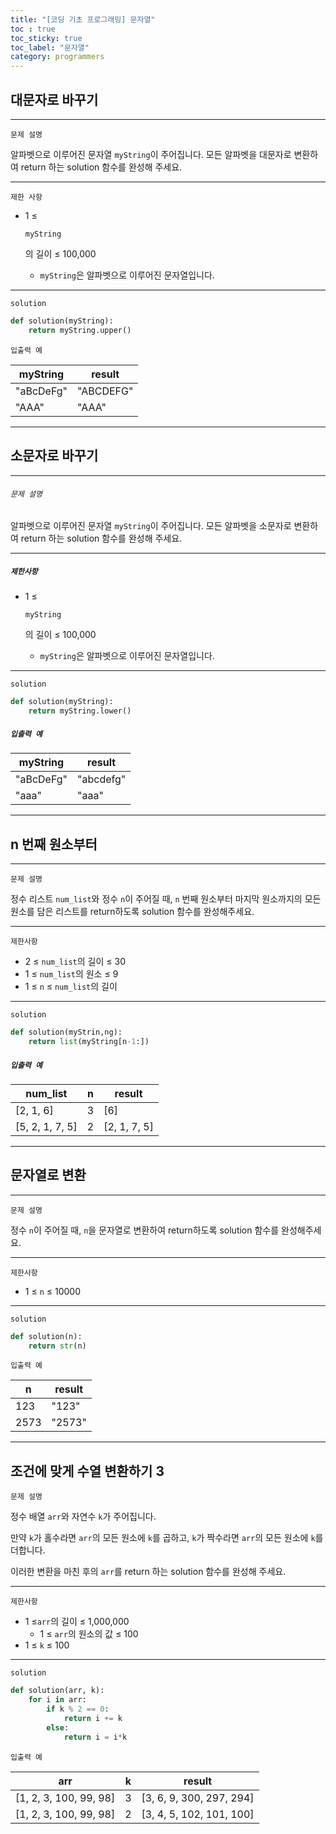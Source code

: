 ```yaml
---
title: "[코딩 기초 프로그래밍] 문자열"
toc : true
toc_sticky: true
toc_label: "문자열"
category: programmers
---
```


## 대문자로 바꾸기

---

`문제 설명`

알파벳으로 이루어진 문자열 `myString`이 주어집니다. 모든 알파벳을 대문자로 변환하여 return 하는 solution 함수를 완성해 주세요.

------

`제한 사항`

- 1 ≤

   

  ```
  myString
  ```

  의 길이 ≤ 100,000

  - `myString`은 알파벳으로 이루어진 문자열입니다.

------

`solution`

```python
def solution(myString):
    return myString.upper()
```



`입출력 예`

| myString  | result    |
| --------- | --------- |
| "aBcDeFg" | "ABCDEFG" |
| "AAA"     | "AAA"     |

---

## 소문자로 바꾸기

---

###### `문제 설명`

알파벳으로 이루어진 문자열 `myString`이 주어집니다. 모든 알파벳을 소문자로 변환하여 return 하는 solution 함수를 완성해 주세요.

------

##### `제한사항`

- 1 ≤

   

  ```
  myString
  ```

  의 길이 ≤ 100,000

  - `myString`은 알파벳으로 이루어진 문자열입니다.

------

`solution`

```python
def solution(myString):
    return myString.lower()
```



##### `입출력 예`

| myString  | result    |
| --------- | --------- |
| "aBcDeFg" | "abcdefg" |
| "aaa"     | "aaa"     |

---

## n 번째 원소부터

---

`문제 설명`

정수 리스트 `num_list`와 정수 `n`이 주어질 때, `n` 번째 원소부터 마지막 원소까지의 모든 원소를 담은 리스트를 return하도록 solution 함수를 완성해주세요.

------

`제한사항`

- 2 ≤ `num_list`의 길이 ≤ 30
- 1 ≤ `num_list`의 원소 ≤ 9
- 1 ≤ `n` ≤ `num_list`의 길이

------

`solution`

```python
def solution(myStrin,ng):
	return list(myString[n-1:])
```



##### `입출력 예`

| num_list        | n    | result       |
| --------------- | ---- | ------------ |
| [2, 1, 6]       | 3    | [6]          |
| [5, 2, 1, 7, 5] | 2    | [2, 1, 7, 5] |

---

## 문자열로 변환

---

`문제 설명`

정수 `n`이 주어질 때, `n`을 문자열로 변환하여 return하도록 solution 함수를 완성해주세요.

------

`제한사항`

- 1 ≤ `n` ≤ 10000

------

`solution`

```python
def solution(n):
	return str(n)
```

`입출력 예`

| n    | result |
| ---- | ------ |
| 123  | "123"  |
| 2573 | "2573" |

---

##  조건에 맞게 수열 변환하기 3

`문제 설명`

정수 배열 `arr`와 자연수 `k`가 주어집니다.

만약 `k`가 홀수라면 `arr`의 모든 원소에 `k`를 곱하고, `k`가 짝수라면 `arr`의 모든 원소에 `k`를 더합니다.

이러한 변환을 마친 후의 `arr`를 return 하는 solution 함수를 완성해 주세요.

------

`제한사항`

- 1 ≤`arr`의 길이 ≤ 1,000,000
  - 1 ≤ `arr`의 원소의 값 ≤ 100
- 1 ≤ `k` ≤ 100

------

`solution`

```python
def solution(arr, k):
	for i in arr:
		if k % 2 == 0:
			return i += k
		else:
			return i = i*k
```



`입출력 예`

| arr                    | k    | result                   |
| ---------------------- | ---- | ------------------------ |
| [1, 2, 3, 100, 99, 98] | 3    | [3, 6, 9, 300, 297, 294] |
| [1, 2, 3, 100, 99, 98] | 2    | [3, 4, 5, 102, 101, 100] |